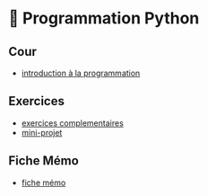 # 🐍 Programmation Python

## Cour

* [introduction à la programmation](../introductions_prog/)

## Exercices

* [exercices complementaires](../exercice_comp/)
* [mini-projet](../mini_projet/)

## Fiche Mémo

* [fiche mémo](../fiche_memo/)